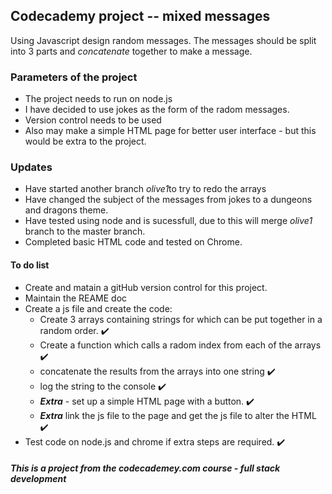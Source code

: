 ## Codecademy project -- mixed messages

Using Javascript design random messages. The messages should be split into 3 parts and *concatenate* together to make a message.

### Parameters of the project 

* The project needs to run on node.js
* I have decided to use jokes as the form of the radom messages.
* Version control needs to be used
* Also may make a simple HTML page for better user interface - but this would be extra to the project. 

### Updates 
 * Have started another branch *olive1*to try to redo the arrays
 * Have changed the subject of the messages from jokes to a dungeons and dragons theme. 
 * Have tested using node and is sucessfull, due to this will merge *olive1* branch to the master branch. 
 * Completed basic HTML code and tested on Chrome. 

#### To do list 

* Create and matain a gitHub version control for this project. 
* Maintain the REAME doc
* Create a js file and create the code:
    + Create 3 arrays containing strings for which can be put together in a random order. :heavy_check_mark:
    + Create a function which calls a radom index from each of the arrays :heavy_check_mark:
    + concatenate the results from the arrays into one string :heavy_check_mark:
    + log the string to the console :heavy_check_mark:
    + ***Extra*** - set up a simple HTML page with a button. :heavy_check_mark:
    + ***Extra*** link the js file to the page and get the js file to alter the HTML :heavy_check_mark:
*  Test code on node.js and chrome if extra steps are required.  :heavy_check_mark:

##### *This is a project from the codecademey.com course - full stack development*